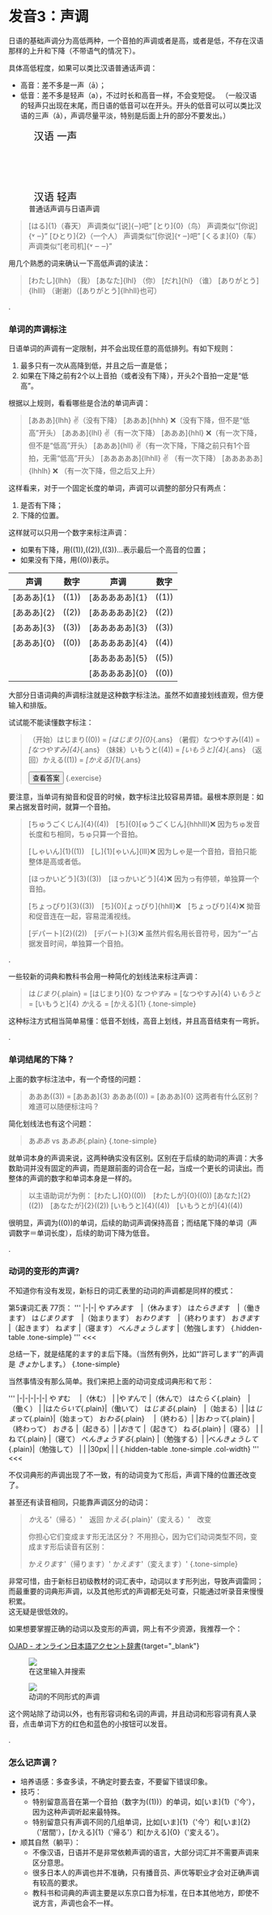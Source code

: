 # 发音3：声调

日语的基础声调分为高低两种，一个音拍的声调或者是高，或者是低，不存在汉语那样的上升和下降（不带语气的情况下）。

具体高低程度，如果可以类比汉语普通话声调：
- 高音：差不多是一声（ā）；
- 低音：差不多是轻声（a），不过时长和高音一样，不会变短促。
（一般汉语的轻声只出现在末尾，而日语的低音可以在开头。开头的低音可以可以类比汉语的三声（ǎ），声调尽量平淡，特别是后面上升的部分不要发出。）

<style>
    #tone-graph polyline {
        stroke-width: 10;
        fill-opacity: 0;
        stroke-linecap: round;
        stroke-linejoin: round;
    }

    #tone-graph text {
        font-size: 20px;
        dominant-baseline: hanging;
    }
</style>
<figure>
<svg id="tone-graph" width="650" height="230">
  <text x="10" y="10" fill="var(--green)">汉语 一声</text>
  <polyline points="120 20 300 20" stroke="var(--green)"/>
  <text x="10" y="160" fill="var(--red)">汉语 三声</text>
  <polyline points="120 170 210 220 300 70" stroke="var(--red)"/>
  <text x="10" y="130" fill="var(--blue)">汉语 轻声</text>
  <polyline points="120 150 210 170" stroke="var(--blue)"/>
  <text x="550" y="10" fill="var(--green)">日语 高音</text>
  <polyline points="350 20 530 20" stroke="var(--green)"/> 
  <text x="550" y="140" fill="var(--blue)">日语 低音</text>
  <polyline points="350 150 530 150" stroke="var(--blue)"/> 
</svg>
<figcaption>普通话声调与日语声调</figcaption>
</figure>

> [はる]{1}（春天） 声调类似“[说]{‒}吧”
> [とり]{0}（鸟） 声调类似“[你说]{˅ ‒}”
> [ひとり]{2}（一个人） 声调类似“[你说]{˅ ‒}吧”
> [くるま]{0}（车） 声调类似“[老司机]{˅ ‒ ‒}”

用几个熟悉的词来确认一下高低声调的读法：
> [わたし]{lhh} （我）
> [あなた]{lhl} （你）
> [だれ]{hl} （谁）
> [ありがとう]{lhlll} （谢谢）（[ありがとう]{lhhll}也可）

.

### 单词的声调标注

日语单词的声调有一定限制，并不会出现任意的高低排列。有如下规则：
1. 最多只有一次从高降到低，并且之后一直是低；
2. 如果在下降之前有2个以上音拍（或者没有下降），开头2个音拍一定是“低高”。

根据以上规则，看看哪些是合法的单词声调：
> [あああ]{lhh} :v:（没有下降）
> [あああ]{hhh} :x:（没有下降，但不是“低高”开头）
> [あああ]{lhl} :v:（有一次下降）
> [あああ]{hhl} :x:（有一次下降，但不是“低高”开头）
> [あああ]{hll} :v:（有一次下降，下降之前只有1个音拍，无需“低高”开头）
> [あああああ]{lhhll} :v: （有一次下降）
> [あああああ]{lhhlh} :x: （有一次下降，但之后又上升）

这样看来，对于一个固定长度的单词，声调可以调整的部分只有两点：
1. 是否有下降；
2. 下降的位置。

这样就可以只用一个数字来标注声调：
- 如果有下降，用((1)),((2)),((3))...表示最后一个高音的位置；
- 如果没有下降，用((0))表示。

|声调|数字|声调|数字|
|-|:-:|-|:-:|
|[あああ]{1}|((1))|[あああああ]{1}|((1))
|[あああ]{2}|((2))|[あああああ]{2}|((2))
|[あああ]{3}|((3))|[あああああ]{3}|((3))
|[あああ]{0}|((0))|[あああああ]{4}|((4))
|           |     |[あああああ]{5}|((5))
|           |     |[あああああ]{0}|((0))

大部分日语词典的声调标注就是这种数字标注法。虽然不如直接划线直观，但方便输入和排版。

<style>
em.ans {
    all: unset;
    visibility: hidden;
}
em.ans.show {
    visibility: initial;
}
</style>
<script>
function toggleAnswer(e) {
    let exercise = e.target.closest('.exercise');
    for (let answer of exercise.getElementsByClassName('ans')) {
        answer.classList.toggle('show');
    }
    if (e.target.dataset.altText !== undefined) {
        let text = e.target.textContent;
        let altText = e.target.dataset.altText;
        e.target.textContent = altText;
        e.target.dataset.altText = text;
    }
}
</script>

试试能不能读懂数字标注：
> （开始）はじまり((0)) =  *[はじまり]{0}*{.ans}
> （暑假）なつやすみ((4)) = *[なつやすみ]{4}*{.ans}
> （妹妹）いもうと((4)) = *[いもうと]{4}*{.ans}
> （返回）かえる((1)) = *[かえる]{1}*{.ans}
>
> <button onclick="toggleAnswer" data-alt-text="隐藏答案">查看答案</button>
{.exercise}

要注意，当单词有拗音和促音的时候，数字标注比较容易弄错。最根本原则是：如果占据发音时间，就算一个音拍。
> [ちゅうごくじん]{4}((4))　[ち]{0}[ゅうごくじん]{hhhlll}:x:
> 因为ちゅ发音长度和ち相同，ちゅ只算一个音拍。
>
> [しゃいん]{1}((1))　[し]{1}[ゃいん]{lll}:x:
> 因为しゃ是一个音拍，音拍只能整体是高或者低。
>
> [ほっかいどう]{3}((3))　[ほっかいどう]{4}:x:
> 因为っ有停顿，单独算一个音拍。
>
> [ちょっぴり]{3}((3))　[ち]{0}[ょっぴり]{hhll}:x:　[ちょっぴり]{4}:x:
> 拗音和促音连在一起，容易混淆视线。
>
> [デパート]{2}((2))　[デパート]{3}:x:
> 虽然片假名用长音符号，因为“ー”占据发音时间，单独算一个音拍。

.

一些较新的词典和教科书会用一种简化的划线法来标注声调：
<style>
.tone-simple em {
    all: unset;
    position: relative;
    z-index: 0;
}
.tone-simple em::after {
    content: '';
    position: absolute;
    width: 100%;
    height: 5px;
    left: 0px;
    top: 0px;
    border-style: solid;
    border-width: 0;
    border-top-width: 1px;
    border-right-width: 1px;
    border-color: var(--color-accent-fg);
    z-index: -1;
}
.tone-simple em.plain::after {
    height: 0px;
    border-right-width: 0px;
}
</style>

> は*じまり*{.plain} =  [はじまり]{0}
> な*つやす*み = [なつやすみ]{4}
> い*もうと* = [いもうと]{4}
> *か*える = [かえる]{1}
{.tone-simple}

这种标注方式相当简单易懂：低音不划线，高音上划线，并且高音结束有一弯折。

.

### 单词结尾的下降？

上面的数字标注法中，有一个奇怪的问题：
> あああ((3)) = [あああ]{3}
> あああ((0)) = [あああ]{0}
> 这两者有什么区别？难道可以随便标注吗？

简化划线法也有这个问题：
> あ*ああ* vs あ*ああ*{.plain}
> {.tone-simple}

就单词本身的声调来说，这两种确实没有区别。区别在于后续的助词的声调：大多数助词并没有固定的声调，而是跟前面的词合在一起，当成一个更长的词读出。而整体的声调的数字和单词本身是一样的。

> 以主语助词が为例：
> [わたし]{0}((0))　[わたしが]{0}((0))
> [あなた]{2}((2))　[あなたが]{2}((2))
> [いもうと]{4}((4))　[いもうとが]{4}((4))

很明显，声调为((0))的单词，后续的助词声调保持高音；而结尾下降的单词（声调数字＝单词长度），后续的助词下降为低音。

.

### 动词的变形的声调?

不知道你有没有发现，新标日的词汇表里的动词的声调都是同样的模式：
>>>
第5课词汇表 77页：
'''
|-|-|
や*すみま*す　|（休みます）
は*たらきま*す　|（働きます）
は*じまりま*す　|（始まります）
お*わりま*す　|（終わります）
お*きま*す |（起きます）
ね*ま*す |（寝ます）
べ*んきょうしま*す |（勉強します）
{.hidden-table .tone-simple}
'''
<<<

总结一下，就是结尾的ます的ま后下降。（当然有例外，比如“'許可します'”的声调是 *きょ*かします。）
{.tone-simple}

当然事情没有那么简单。我们来把上面的动词变成词典形和て形：
>>>
'''
|-|-|-|-|-|
や*す*む　          |（休む）  |      |や*す*んで          |（休んで）
は*たらく*{.plain}　|（働く）  |      |は*たらいて*{.plain}|（働いて）
は*じまる*{.plain}　|（始まる）|      |は*じまって*{.plain}|（始まって）
お*わる*{.plain}　  |（終わる）|      |お*わって*{.plain}  |（終わって）
お*き*る            |（起きる）|      |*お*きて            |（起きて）
ね*る*{.plain}      |（寝る）  |      |ね*て*{.plain}      |（寝て）
べ*んきょうする*{.plain} |（勉強する）| |べ*んきょうして*{.plain}|（勉強して）
| | |30px| | |
{.hidden-table .tone-simple .col-width}
'''
<<<

不仅词典形的声调出现了不一致，有的动词变为て形后，声调下降的位置还改变了。

甚至还有读音相同，只能靠声调区分的动词：
> *か*える'（帰る）'　返回
> か*える*{.plain}'（変える）'　改变
> 
> 你担心它们变成ます形无法区分？
> 不用担心，因为它们动词类型不同，变成ます形后读音有区别：
>
> か*えりま*す'（帰ります）'
> か*えま*す'（変えます）'
{.tone-simple}

非常可惜，由于新标日初级教材的词汇表中，动词以ます形列出，导致声调雷同；\
而最重要的词典形声调，以及其他形式的声调都无处可查，只能通过听录音来慢慢积累。\
这无疑是很低效的。

如果想要掌握正确的动词以及变形的声调，网上有不少资源，我推荐一个：

[OJAD - オンライン日本語アクセント辞書](http://www.gavo.t.u-tokyo.ac.jp/ojad/){target="_blank"}

<figure>
<img src="ojad-search.png">
<figcaption>在这里输入并搜索</figcaption>
</figure>

<figure>
<img src="ojad.png">
<figcaption>动词的不同形式的声调</figcaption>
</figure>

这个网站除了动词以外，也有形容词和名词的声调，并且动词和形容词有真人录音，点击单词下方的红色和蓝色的小按钮可以发音。

.

### 怎么记声调？

- 培养语感：多查多读，不确定时要去查，不要留下错误印象。
- 技巧：
  - 特别留意高音在第一个音拍（数字为((1))）的单词，如[いま]{1}（'今'），因为这种声调听起来最特殊。
  - 特别留意只有声调不同的几组单词，比如[いま]{1}（'今'）和[いま]{2}（'居間'），[かえる]{1}（'帰る'）和[かえる]{0}（'変える'）。
- 顺其自然（躺平）：
  - 不像汉语，日语并不是非常依赖声调的语言，大部分词汇并不需要声调来区分意思。
  - 很多日本人的声调也并不准确，只有播音员、声优等职业才会对正确声调有较高的要求。
  - 教科书和词典的声调主要是以东京口音为标准，在日本其他地方，即使不说方言，声调也会不一样。